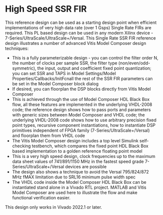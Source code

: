 # High Speed SSR FIR

This reference design can be used as a starting design point when efficient implementations of very high data rate (over 1 Gsps) Single Rate FIRs are required. This PL based design can be used in any modern Xilinx device - 7-Series/UltraScale/UltraScale+/Versal. This Single Rate SSR FIR reference design illustrates a number of advanced Vitis Model Composer design techniques: 

-	This is a fully parameterizable design - you can control the filter order N, the number of clocks per sample SSR, the filter type (non/even/odd-symmetric), the input, output and coefficient fixed point quantization; you can set SSR and TAPS in Model Settings/Model Properties/Callbacks/InitFcnall the rest of the SSR FIR parameters can be set in the Model Composer block dialog
-	If desired, you can floorplan the DSP blocks directly from Vitis Model Composer
-	This is achieved through the use of Model Composer HDL Black Box flow, all these features are implemented in the underlying VHDL-2008 code; the reference design shows how to pass ports and parameters with generic sizes between Model Composer and VHDL code; the underlying VHDL-2008 code shows how to use arbitrary precision fixed point types, recursive component instantiations, how to instantiate DSP primitives independent of FPGA family (7-Series/UltraScale+/Versal) and floorplan them from VHDL code
-	The Vitis Model Composer design includes a top level Simulink self-checking testbench, which compares the fixed point HDL Black Box based implementation to a golden reference floating point model
-	This is a very high speed design, clock frequencies up to the maximum data sheet values of 741/891/1150 MHz in the fastest speed grade 7-Series/UltraScale+/Versal devices are possible
-	The design also shows a technique to avoid the Versal 795/824/872 MHz fMAX limitation due to SRL16 minimum pulse width spec
-	The VHDL code inside the Model Composer HDL Black Box can be instantiated stand alone in a Vivado RTL project. MATLAB and Vitis Model Composer are used here to illustrate the flow and make functional verification easier.

This design only works in Vivado 2022.1 or later.
